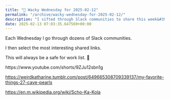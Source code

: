 ```yaml
---
title: "🤪 Wacky Wednesday for 2025-02-12"
permalink: "/archive/wacky-wednesday-for-2025-02-12/"
description: "I sifted through Slack communities to share this week&#39;s intriguing, safe-for-work links!"
date: 2025-02-13 07:03:35.647569+00:00
---
```


<!-- buttondown-editor-mode: fancy --><p>Each Wednesday I go through dozens of Slack communities.</p><p>I then select the most interesting shared links.</p><p>This will always be a safe for work list. 🙈</p><p>https://www.youtube.com/shorts/9ZJu12sbn1g</p><p><a target="_blank" rel="noopener noreferrer nofollow" href="https://weirdkatharine.tumblr.com/post/649665308709339137/my-favorite-things-27-cave-pearls">https://weirdkatharine.tumblr.com/post/649665308709339137/my-favorite-things-27-cave-pearls</a></p><p><a target="_blank" rel="noopener noreferrer nofollow" href="https://en.m.wikipedia.org/wiki/Scho-Ka-Kola">https://en.m.wikipedia.org/wiki/Scho-Ka-Kola</a></p>